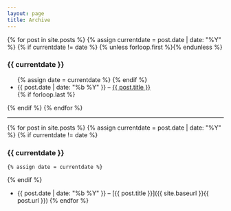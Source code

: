 ```yaml
---
layout: page
title: Archive
---
```


{% for post in site.posts %}
  {% assign currentdate = post.date | date: "%Y" %}
  {% if currentdate != date %}
    {% unless forloop.first %}</ul>{% endunless %}
   <h3 id="y{{post.date | date: "%Y"}}">{{ currentdate }}</h3>
   <ul>
    {% assign date = currentdate %}
  {% endif %}
   <li>{{ post.date | date: "%b %Y" }} – <a href="{{ site.baseurl }}{{ post.url }}">{{ post.title }}</a></li>
  {% if forloop.last %}</ul>{% endif %}
{% endfor %}

---

{% for post in site.posts %}
  {% assign currentdate = post.date | date: "%Y" %}
  {% if currentdate != date %}
   ### {{ currentdate }}
    {% assign date = currentdate %}
  {% endif %}
   * {{ post.date | date: "%b %Y" }} – [{{ post.title }}]({{ site.baseurl }}{{ post.url }})
{% endfor %}